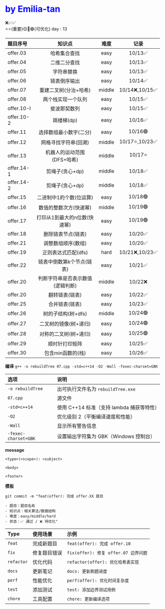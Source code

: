 <h1 style="color:blue;">by Emilia-tan</h1>

❌✅✅   
⭐⭐(重要)🟡🔴🟢(可优化)  day : 13

|题目序号|知识点|难度|记录|
|:----|:--------:|:-----:|:--------:|
|offer.03|哈希集合查找|easy|10/13✅|
|offer.04|二维二分查找|easy|10/13✅|
|offer.05|字符串替换|easy|10/13✅|
|offer.06|链表倒序输出|easy|10/14✅|
|offer.07|重建二叉树(分治+哈希)|middle|10/14❌,10/15✅|
|offer.08|两个栈实现一个队列|easy|10/15✅|
|offer.10-I|斐波那契数列|easy|10/15✅|
|offer.10-2|跳楼梯(dp)|easy|10/16✅|
|offer.11|选择数组最小数字(二分)|easy|10/16🟢|
|offer.12|网格寻找字符串(回溯)|middle|10/17⭐,10/23✅|
|offer.13|机器人的运动范围(DFS+哈希)|middle|10/17⭐|
|offer.14-1|剪绳子(贪心+dp)|middle|10/18✅|
|offer.14-2|剪绳子(贪心+dp)|middle|10/18✅|
|offer.15|二进制中1的个数(位运算)|easy|10/18🟢|
|offer.16|数值的整数次方(快速幂)|middle|10/19🟢|
|offer.17|打印从1到最大的n位数(快速幂)|easy|10/19🟢|
|offer.18|删除链表节点(链表)|easy|10/20✅|
|offer.21|调整数组顺序(数组)|easy|10/20✅|
|offer.19|正则表达式匹配(dfs)|hard|10/21❌,10/23✅|
|offer.22|链表中倒数第k个节点(链表)|easy|10/21✅|
|offer.20|判断字符串是否表示数值(逻辑判断)|middle|10/22❌|
|offer.20|翻转链表(链表)|easy|10/22✅|
|offer.25|合并链表(链表)|easy|10/23✅|
|offer.26|树的子结构(树+dfs)|middle|10/24🟢|
|offer.27|二叉树的镜像(树+递归)|easy|10/24🟢|
|offer.28|对称的二叉树(树+递归)|easy|10/25🟢|
|offer.29|顺时针打印矩阵|easy|10/25✅|
|offer.30|包含min函数的(栈)|easy|10/26✅|



**编译** 
`g++ -o rebuildTree 07.cpp -std=c++14 -O2 -Wall -fexec-charset=GBK`

|选项|说明|
|:---|:----|
|`-o rebuildTree`|出可执行文件名为 `rebuildTree.exe`|
|`07.cpp`|源文件|
|`-std=c++14`|使用 C++14 标准（支持 lambda 捕获等特性）|
|`-O2`|优化级别 2（平衡编译速度和性能）|
|`-Wall`|显示所有警告信息|
|`-fexec-charset=GBK`|设置输出字符集为 GBK（Windows 控制台）|


**message**
```
<type>(<scope>): <subject>

<body>

<footer>
```
**模板**
```
git commit -m "feat(offer): 完成 offer.XX 题目

- 题目：题目名称
- 知识点：相关算法/数据结构
- 难度：easy/middle/hard
- 状态：✅ 通过 / ❌ 待优化"
```
|Type|使用场景|示例|
|:----|:-----|:-----|
|`feat`|完成新题目|`feat(offer): 完成 offer.10`|
|`fix`|修复题目错误|`fix(offer): 修复 offer.07 边界问题`|
|`refactor`|优化代码|`refactor(offer): 优化哈希表实现`|
|`docs`|更新笔记|`docs: 更新刷题进度`|
|`perf`|性能优化|`perf(offer): 优化时间复杂度`|
|`test`|添加测试|`test: 添加边界测试用例`|
|`chore`|工具配置|`chore: 更新编译选项`|
